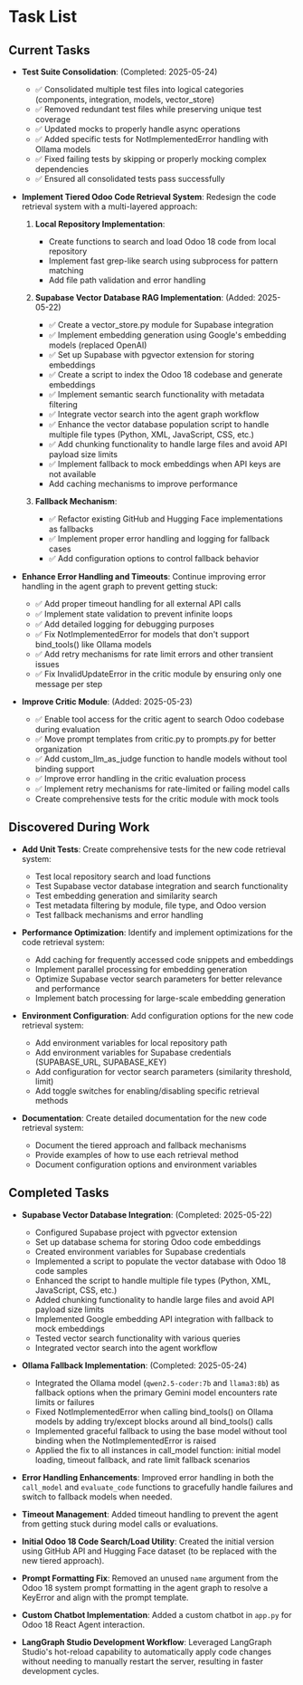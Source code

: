 # Task List

## Current Tasks

- **Test Suite Consolidation**: (Completed: 2025-05-24)
  - ✅ Consolidated multiple test files into logical categories (components, integration, models, vector_store)
  - ✅ Removed redundant test files while preserving unique test coverage
  - ✅ Updated mocks to properly handle async operations
  - ✅ Added specific tests for NotImplementedError handling with Ollama models
  - ✅ Fixed failing tests by skipping or properly mocking complex dependencies
  - ✅ Ensured all consolidated tests pass successfully

- **Implement Tiered Odoo Code Retrieval System**: Redesign the code retrieval system with a multi-layered approach:
  1. **Local Repository Implementation**:
     - Create functions to search and load Odoo 18 code from local repository
     - Implement fast grep-like search using subprocess for pattern matching
     - Add file path validation and error handling
  
  2. **Supabase Vector Database RAG Implementation**: (Added: 2025-05-22)
     - ✅ Create a vector_store.py module for Supabase integration
     - ✅ Implement embedding generation using Google's embedding models (replaced OpenAI)
     - ✅ Set up Supabase with pgvector extension for storing embeddings
     - ✅ Create a script to index the Odoo 18 codebase and generate embeddings
     - ✅ Implement semantic search functionality with metadata filtering
     - ✅ Integrate vector search into the agent graph workflow
     - ✅ Enhance the vector database population script to handle multiple file types (Python, XML, JavaScript, CSS, etc.)
     - ✅ Add chunking functionality to handle large files and avoid API payload size limits
     - ✅ Implement fallback to mock embeddings when API keys are not available
     - Add caching mechanisms to improve performance
  
  3. **Fallback Mechanism**:
     - ✅ Refactor existing GitHub and Hugging Face implementations as fallbacks
     - ✅ Implement proper error handling and logging for fallback cases
     - ✅ Add configuration options to control fallback behavior

- **Enhance Error Handling and Timeouts**: Continue improving error handling in the agent graph to prevent getting stuck:
  - ✅ Add proper timeout handling for all external API calls
  - ✅ Implement state validation to prevent infinite loops
  - ✅ Add detailed logging for debugging purposes
  - ✅ Fix NotImplementedError for models that don't support bind_tools() like Ollama models
  - ✅ Add retry mechanisms for rate limit errors and other transient issues
  - ✅ Fix InvalidUpdateError in the critic module by ensuring only one message per step

- **Improve Critic Module**: (Added: 2025-05-23)
  - ✅ Enable tool access for the critic agent to search Odoo codebase during evaluation
  - ✅ Move prompt templates from critic.py to prompts.py for better organization
  - ✅ Add custom_llm_as_judge function to handle models without tool binding support
  - ✅ Improve error handling in the critic evaluation process
  - ✅ Implement retry mechanisms for rate-limited or failing model calls
  - Create comprehensive tests for the critic module with mock tools

## Discovered During Work

- **Add Unit Tests**: Create comprehensive tests for the new code retrieval system:
  - Test local repository search and load functions
  - Test Supabase vector database integration and search functionality
  - Test embedding generation and similarity search
  - Test metadata filtering by module, file type, and Odoo version
  - Test fallback mechanisms and error handling

- **Performance Optimization**: Identify and implement optimizations for the code retrieval system:
  - Add caching for frequently accessed code snippets and embeddings
  - Implement parallel processing for embedding generation
  - Optimize Supabase vector search parameters for better relevance and performance
  - Implement batch processing for large-scale embedding generation

- **Environment Configuration**: Add configuration options for the new code retrieval system:
  - Add environment variables for local repository path
  - Add environment variables for Supabase credentials (SUPABASE_URL, SUPABASE_KEY)
  - Add configuration for vector search parameters (similarity threshold, limit)
  - Add toggle switches for enabling/disabling specific retrieval methods

- **Documentation**: Create detailed documentation for the new code retrieval system:
  - Document the tiered approach and fallback mechanisms
  - Provide examples of how to use each retrieval method
  - Document configuration options and environment variables

## Completed Tasks

- **Supabase Vector Database Integration**: (Completed: 2025-05-22)
  - Configured Supabase project with pgvector extension
  - Set up database schema for storing Odoo code embeddings
  - Created environment variables for Supabase credentials
  - Implemented a script to populate the vector database with Odoo 18 code samples
  - Enhanced the script to handle multiple file types (Python, XML, JavaScript, CSS, etc.)
  - Added chunking functionality to handle large files and avoid API payload size limits
  - Implemented Google embedding API integration with fallback to mock embeddings
  - Tested vector search functionality with various queries
  - Integrated vector search into the agent workflow

- **Ollama Fallback Implementation**: (Completed: 2025-05-24)
  - Integrated the Ollama model (`qwen2.5-coder:7b` and `llama3:8b`) as fallback options when the primary Gemini model encounters rate limits or failures
  - Fixed NotImplementedError when calling bind_tools() on Ollama models by adding try/except blocks around all bind_tools() calls
  - Implemented graceful fallback to using the base model without tool binding when the NotImplementedError is raised
  - Applied the fix to all instances in call_model function: initial model loading, timeout fallback, and rate limit fallback scenarios

- **Error Handling Enhancements**: Improved error handling in both the `call_model` and `evaluate_code` functions to gracefully handle failures and switch to fallback models when needed.
- **Timeout Management**: Added timeout handling to prevent the agent from getting stuck during model calls or evaluations.
- **Initial Odoo 18 Code Search/Load Utility**: Created the initial version using GitHub API and Hugging Face dataset (to be replaced with the new tiered approach).
- **Prompt Formatting Fix**: Removed an unused `name` argument from the Odoo 18 system prompt formatting in the agent graph to resolve a KeyError and align with the prompt template.
- **Custom Chatbot Implementation**: Added a custom chatbot in `app.py` for Odoo 18 React Agent interaction.
- **LangGraph Studio Development Workflow**: Leveraged LangGraph Studio's hot-reload capability to automatically apply code changes without needing to manually restart the server, resulting in faster development cycles.